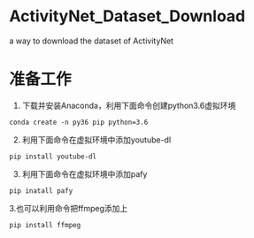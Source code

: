 # ActivityNet_Dataset_Download
a way to download  the dataset of ActivityNet
# 准备工作
1. 下载并安装Anaconda，利用下面命令创建python3.6虚拟环境
```
conda create -n py36 pip python=3.6
```
2. 利用下面命令在虚拟环境中添加youtube-dl
```
pip install youtube-dl
```
3. 利用下面命令在虚拟环境中添加pafy
```
pip inatall pafy
```
3.也可以利用命令把ffmpeg添加上
```
pip install ffmpeg
```


